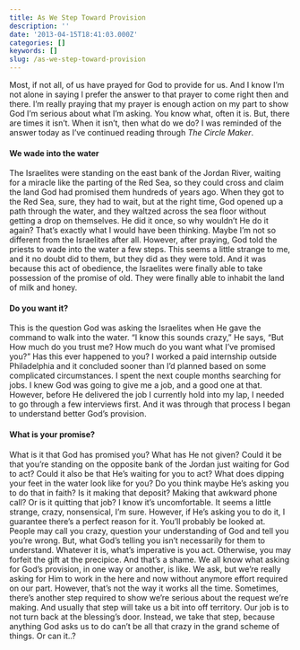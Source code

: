 ```yaml
---
title: As We Step Toward Provision
description: ''
date: '2013-04-15T18:41:03.000Z'
categories: []
keywords: []
slug: /as-we-step-toward-provision
---
```

Most, if not all, of us have prayed for God to provide for us. And I know I’m not alone in saying I prefer the answer to that prayer to come right then and there. I’m really praying that my prayer is enough action on my part to show God I’m serious about what I’m asking. You know what, often it is. But, there are times it isn’t. When it isn’t, then what do we do? I was reminded of the answer today as I’ve continued reading through _The Circle Maker_.
#### We wade into the water
The Israelites were standing on the east bank of the Jordan River, waiting for a miracle like the parting of the Red Sea, so they could cross and claim the land God had promised them hundreds of years ago. When they got to the Red Sea, sure, they had to wait, but at the right time, God opened up a path through the water, and they waltzed across the sea floor without getting a drop on themselves. He did it once, so why wouldn’t He do it again? That’s exactly what I would have been thinking. Maybe I’m not so different from the Israelites after all. However, after praying, God told the priests to wade into the water a few steps. This seems a little strange to me, and it no doubt did to them, but they did as they were told. And it was because this act of obedience, the Israelites were finally able to take possession of the promise of old. They were finally able to inhabit the land of milk and honey.
#### Do you want it?
This is the question God was asking the Israelites when He gave the command to walk into the water. “I know this sounds crazy,” He says, “But How much do you trust me? How much do you want what I’ve promised you?” Has this ever happened to you? I worked a paid internship outside Philadelphia and it concluded sooner than I’d planned based on some complicated circumstances. I spent the next couple months searching for jobs. I knew God was going to give me a job, and a good one at that. However, before He delivered the job I currently hold into my lap, I needed to go through a few interviews first. And it was through that process I began to understand better God’s provision.
#### What is your promise?
What is it that God has promised you? What has He not given? Could it be that you’re standing on the opposite bank of the Jordan just waiting for God to act? Could it also be that He’s waiting for you to act? What does dipping your feet in the water look like for you? Do you think maybe He’s asking you to do that in faith? Is it making that deposit? Making that awkward phone call? Or is it quitting that job? I know it’s uncomfortable. It seems a little strange, crazy, nonsensical, I’m sure. However, if He’s asking you to do it, I guarantee there’s a perfect reason for it. You’ll probably be looked at. People may call you crazy, question your understanding of God and tell you you’re wrong. But, what God’s telling you isn’t necessarily for them to understand. Whatever it is, what’s imperative is you act. Otherwise, you may forfeit the gift at the precipice. And that’s a shame.
We all know what asking for God’s provision, in one way or another, is like. We ask, but we’re really asking for Him to work in the here and now without anymore effort required on our part. However, that’s not the way it works all the time. Sometimes, there’s another step required to show we’re serious about the request we’re making. And usually that step will take us a bit into off territory. Our job is to not turn back at the blessing’s door. Instead, we take that step, because anything God asks us to do can’t be all that crazy in the grand scheme of things. Or can it..?
